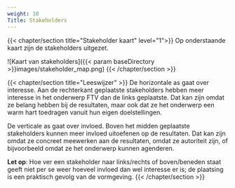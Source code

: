 ```yaml
---
weight: 10
Title: Stakeholders
---
```

{{< chapter/section title="Stakeholder kaart" level="1">}}
Op onderstaande kaart zijn de stakeholders uitgezet.

![Kaart van stakeholders]({{< param baseDirectory >}}images/stakeholder_map.png)
{{< /chapter/section >}}

{{< chapter/section title="Leeswijzer" >}}
De horizontale as gaat over interesse.
Aan de rechterkant geplaatste stakeholders hebben meer interesse in het onderwerp FTV dan de links geplaatste.
Dat kan zijn omdat ze belang hebben bij de resultaten, maar ook dat ze het onderwerp een warm hart toedragen vanuit hun eigen doelstellingen.

De verticale as gaat over invloed.
Boven het midden geplaatste stakeholders kunnen meer invloed uitoefenen op de resultaten.
Dat kan zijn omdat ze concreet meewerken aan de resultaten, omdat ze autoriteit zijn, of bijvoorbeeld omdat ze het onderwerp kunnen agenderen.

**Let op**:
Hoe ver een stakeholder naar links/rechts of boven/beneden staat geeft niet per se weer hoeveel invloed dan wel interesse er is;
de plaatsing is een praktisch gevolg van de vormgeving.
{{< /chapter/section >}}
